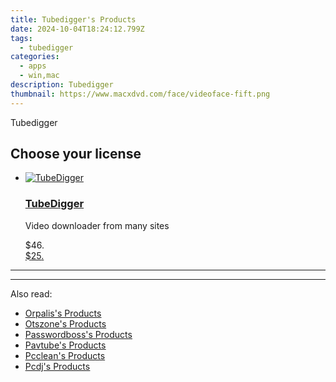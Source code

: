 ```yaml
---
title: Tubedigger's Products
date: 2024-10-04T18:24:12.799Z
tags: 
  - tubedigger
categories: 
  - apps
  - win,mac
description: Tubedigger
thumbnail: https://www.macxdvd.com/face/videoface-fift.png
---
```


Tubedigger

<!--__INIT__BEGIN__TAG__PRODUCTS__LIST__-->
<!--__INIT__END__TAG__PRODUCTS__LIST__-->

<!--__INIT__BEGIN__TAG__FEED_PRODUCTS__LIST__-->

## Choose your license

<div class="home-content-container">
  <ul class="home-article-list">
    <li class="home-article-item flex flex-row feedProduct">
      <div class="basis-1/3 lg:basis-1/4 xl:basis-1/5 relative flex justify-center items-center overflow-hidden">
                <a href="https://secure.2checkout.com/order/cart.php?PRODS=4572700&amp;QTY=1&amp;AFFILIATE=108875" class="w-24 h-24 md:w-28 md:h-28 lg:w-32 lg:h-32 xl:w-42 xl:h-42 max-w-24 max-h-24 md:max-w-28 md:max-h-28 lg:max-w-32 lg:max-h-32 xl:max-w-42 xl:max-h-42 -pt-2">
          <img src="https://thmb.techidaily.com/056b5dc5bf38553fc5e62980ac558058cdfef6fae043dca04e140a16eeec969f.jpg" alt="TubeDigger" class="relative w-full h-full rounded-full object-cover dark:brightness-75 -mt-4 p-4">
        </a>
              </div>
      <div class="flex flex-col gap-5 px-7 pb-7 basis-2/3 lg:basis-3/4 xl:basis-4/5  pt-5">
        <h3 class="home-article-title"><a href="https://secure.2checkout.com/order/cart.php?PRODS=4572700&amp;QTY=1&amp;AFFILIATE=108875">TubeDigger</a></h3>
        <div class="home-article-content markdown-body">
                  <html><head></head><body><p>
	Video downloader from many sites</p></body></html>                </div>
        <div class="flex flex-row feedProduct-Price">
          <div class="feedProduct-Price--Old">
            <span class="feedProduct-Price--Currency">$</span>46<span class="feedProduct-Price--Cents">.</span>
          </div>
          <div class="">
            <a href="https://secure.2checkout.com/order/cart.php?PRODS=4572700&amp;QTY=1&amp;AFFILIATE=108875">
            <span class="feedProduct-Price--Currency">$</span>25<span class="feedProduct-Price--Cents">.</span>
            </a>
          </div>
        </div>
      </div>
    </li>
  </ul>
</div>

<hr>
<!--__INIT__END__TAG__FEED_PRODUCTS__LIST__-->

<hr>

<ins class="adsbygoogle"
      style="display:block"
      data-ad-client="ca-pub-7571918770474297"
      data-ad-slot="8358498916"
      data-ad-format="auto"
      data-full-width-responsive="true"></ins>

<span class="atpl-alsoreadstyle">Also read:</span>
<div><ul>
<li><a href="https://tools.techidaily.com/orpalis/products/"><u>Orpalis's Products</u></a></li>
<li><a href="https://tools.techidaily.com/otszone/products/"><u>Otszone's Products</u></a></li>
<li><a href="https://tools.techidaily.com/passwordboss/products/"><u>Passwordboss's Products</u></a></li>
<li><a href="https://tools.techidaily.com/pavtube/products/"><u>Pavtube's Products</u></a></li>
<li><a href="https://tools.techidaily.com/pcclean/products/"><u>Pcclean's Products</u></a></li>
<li><a href="https://tools.techidaily.com/pcdj/products/"><u>Pcdj's Products</u></a></li>
</ul></div>

